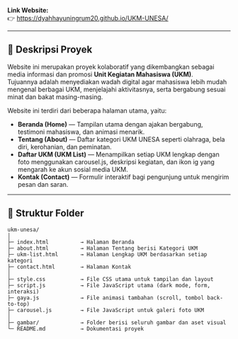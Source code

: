 **Link Website:**  
👉 https://dyahhayuningrum20.github.io/UKM-UNESA/

---
## 📖 Deskripsi Proyek
Website ini merupakan proyek kolaboratif yang dikembangkan sebagai media informasi dan promosi **Unit Kegiatan Mahasiswa (UKM)**.  
Tujuannya adalah menyediakan wadah digital agar mahasiswa lebih mudah mengenal berbagai UKM, menjelajahi aktivitasnya, serta bergabung sesuai minat dan bakat masing-masing.

Website ini terdiri dari beberapa halaman utama, yaitu:
- **Beranda (Home)** — Tampilan utama dengan ajakan bergabung, testimoni mahasiswa, dan animasi menarik.  
- **Tentang (About)** — Daftar kategori UKM UNESA seperti olahraga, bela diri, kerohanian, dan peminatan.  
- **Daftar UKM (UKM List)** — Menampilkan setiap UKM lengkap dengan foto menggunakan carousel.js, deskripsi kegiatan, dan ikon ig yang mengarah ke akun sosial media UKM.  
- **Kontak (Contact)** — Formulir interaktif bagi pengunjung untuk mengirim pesan dan saran.

---

## 🧱 Struktur Folder
```
ukm-unesa/
│
├─ index.html          → Halaman Beranda
├─ about.html          → Halaman Tentang berisi Kategori UKM
├─ ukm-list.html       → Halaman Lengkap UKM berdasarkan setiap kategori
├─ contact.html        → Halaman Kontak
│
├─ style.css           → File CSS utama untuk tampilan dan layout
├─ script.js           → File JavaScript utama (dark mode, form, interaksi)
├─ gaya.js             → File animasi tambahan (scroll, tombol back-to-top)
├─ carousel.js         → File JavaScript untuk galeri foto UKM
│
├─ gambar/             → Folder berisi seluruh gambar dan aset visual
└─ README.md           → Dokumentasi proyek
```
